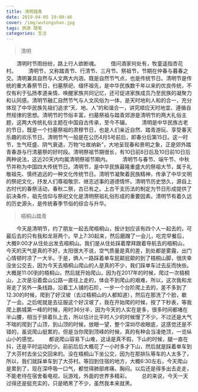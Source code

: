 ```yaml
---
title: 清明踏青
date: 2019-04-05 19:00:46
cover: /img/wutongshan.jpg
tags: 旅游 随笔
categories: 生活
---
```

<blockquote>清明</blockquote>
　　清明时节雨纷纷，路上行人欲断魂。
　　借问酒家何处有，牧童遥指杏花村。
　　清明节，又称踏青节、行清节、三月节、祭祖节，节期在仲春与暮春之交。清明兼具自然与人文两大内涵，既是自然节气点，也是传统节日。清明节是传统的重大春祭节日，扫墓祭祀、缅怀祖先，是中华民族数千年以来的优良传统，不仅有利于弘扬孝道亲情、唤醒家族共同记忆，还可促进家族成员乃至民族的凝聚力和认同感。清明节融汇自然节气与人文风俗为一体，是天时地利人和的合一，充分体现了中华民族先祖们追求“天、地、人”的和谐合一，讲究顺应天时地宜、遵循自然规律的思想。清明节的节俗丰富，扫墓祭祖与踏青郊游是清明节的两大礼俗主题，这两大传统礼俗主题在中国自古传承，至今不辍。
　　清明是中华民族古老的节日，既是一个扫墓祭祖的肃穆节日，也是人们亲近自然、踏青游玩、享受春天乐趣的欢乐节日。清明节气一般是在公历4月5号前后，即春分后第15日。这一时节，生气旺盛、阴气衰退，万物“吐故纳新”，大地呈现春和景明之象，正是郊外踏青春游与行清墓祭的好时段。清明祭祖节期很长，有10日前8日后及10日前10日后两种说法，这近20天内均属清明祭祖节期内。
　　清明节与春节、端午节、中秋节并称为中国四大传统节日。清明节，是中华民族最隆重盛大的祭祖大节，属于礼敬祖先、慎终追远的一种文化传统节日。清明节凝聚着民族精神，传承了中华文明的祭祀文化，抒发人们尊祖敬宗、继志述事的道德情怀。清明节历史悠久，源自上古时代的春祭活动，春秋二祭，古已有之。上古干支历法的制定为节日形成提供了前决条件，祖先信仰与祭祀文化是清明祭祖礼俗形成的重要因素。清明节有着久远的历史源头，是传统春季节俗的综合与升华。
<blockquote>梧桐山踏青</blockquote>
　　今天是清明节，约了朋友一起去爬梧桐山，按计划应该有四个人一起去的，可最后去的只有我和龙哥两个。早上7:30起来，然后磨蹭了一会儿，吃完早餐后，大概9:00才从住处出发去梧桐山。我们是从住处踩着摩拜跟着导航去的梧桐山，今天的天气是真的不好，太阳很大不说，空气质量是真的差，到处都是雾霾，出门心情顿时凉了一大半。于是，俩人一路踩着单车屁颠屁颠的到了梧桐山脚，很庆幸没坐公交去，因为今天去梧桐山爬山的人是真的不少，我们踩单车过去反而快些。大概是11:00到的梧桐山，然后就开始爬山，因为在2017年的时候，爬过一次梧桐山，上次是沿着盘山公路一直往上走的，体会不到爬山的艰难，所以，这次我和龙哥走了另外一条线路，沿着工人铺的石阶，一步一个台阶爬上去的，差不多到了12.30的时候，爬到了好汉坡（去过梧桐山的人都知道），然后在那洗了个脸，歇了一会。之后呢就是去征服这个好汉坡了，我在开始爬的时候，按了下秒表，等我爬上鹏城第一峰的时候，用时36分半，因为今天的人实在是多，很多时间都堵在半山腰，相当于排着队上去，所以估计比平时人少的时候慢了不少。不过还是大气不喘的爬到了山顶，到山顶的时候，放眼一望，整个深圳尽收眼底，这感觉还是不错的，虽说爬山挺累的，但是当你爬到顶峰的时候，真的有种会当凌绝顶，一览纵山小的感觉。
　　都说爬山容易下山难，这话是真不假，下山的时候，腿一直在抖，还是平时运动的少。前前后后大概花了一小时多才下山，然后就是踩着单车到了大芬村去坐公交回来的。没在梧桐山下坐公交，因为在那排队等车的人太多了，所以，我们就踩单车到了大芬村。等回到住宿的地方，大概6:30左右，今天爬山是累到了，现在深呼吸一口气，都觉得肺部疼痛，胸闷。以后还是得多出去走走，不能老待在宿舍看电视，玩游戏，外面的世界多精彩。
　　总的来说，今天一天过得还是挺充实的，只是晒黑了不少，虽然我本来就黑。
